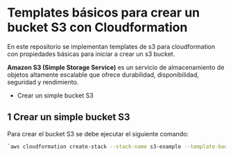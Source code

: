 # Templates básicos para crear un bucket S3 con Cloudformation

En este repositorio se implementan templates de s3 para cloudformation con propiedades básicas para iniciar a crear un s3 bucket.

**Amazon S3 (Simple Storage Service)** es un servicio de almacenamiento de objetos altamente escalable que ofrece durabilidad, disponibilidad, seguridad y rendimiento.

- Crear un simple bucket S3

## 1 Crear un simple bucket S3

Para crear el bucket S3 se debe ejecutar el siguiente comando:

```bash
`aws cloudformation create-stack --stack-name s3-example --template-body file://S3/01_s3_base.yml`
```